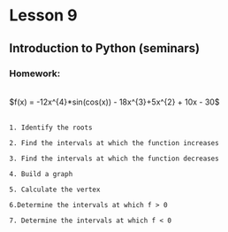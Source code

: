 # Lesson 9
## Introduction to Python (seminars)
### Homework:

<br/>
$f(x) = -12x^{4}*sin(cos(x)) - 18x^{3}+5x^{2} + 10x - 30$ </br>
<br/>

    1. Identify the roots

    2. Find the intervals at which the function increases

    3. Find the intervals at which the function decreases

    4. Build a graph

    5. Calculate the vertex

    6.Determine the intervals at which f > 0

    7. Determine the intervals at which f < 0